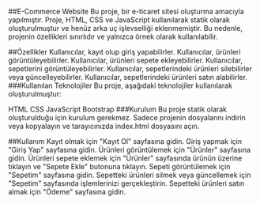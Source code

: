 

##E-Commerce Website
Bu proje, bir e-ticaret sitesi oluşturma amacıyla yapılmıştır. Proje, HTML, CSS ve JavaScript kullanılarak statik olarak oluşturulmuştur ve henüz arka uç işlevselliği eklenmemiştir. Bu nedenle, projenin özellikleri sınırlıdır ve yalnızca örnek olarak kullanılabilir.

##Özellikler
Kullanıcılar, kayıt olup giriş yapabilirler.
Kullanıcılar, ürünleri görüntüleyebilirler.
Kullanıcılar, ürünleri sepete ekleyebilirler.
Kullanıcılar, sepetlerini görüntüleyebilirler.
Kullanıcılar, sepetlerindeki ürünleri silebilirler veya güncelleyebilirler.
Kullanıcılar, sepetlerindeki ürünleri satın alabilirler.
###Kullanılan Teknolojiler
Bu proje, aşağıdaki teknolojiler kullanılarak oluşturulmuştur:

HTML
CSS
JavaScript
Bootstrap
###Kurulum
Bu proje statik olarak oluşturulduğu için kurulum gerekmez. Sadece projenin dosyalarını indirin veya kopyalayın ve tarayıcınızda index.html dosyasını açın.

##Kullanım
Kayıt olmak için "Kayıt Ol" sayfasına gidin.
Giriş yapmak için "Giriş Yap" sayfasına gidin.
Ürünleri görüntülemek için "Ürünler" sayfasına gidin.
Ürünleri sepete eklemek için "Ürünler" sayfasında ürünün üzerine tıklayın ve "Sepete Ekle" butonuna tıklayın.
Sepeti görüntülemek için "Sepetim" sayfasına gidin.
Sepetteki ürünleri silmek veya güncellemek için "Sepetim" sayfasında işlemlerinizi gerçekleştirin.
Sepetteki ürünleri satın almak için "Ödeme" sayfasına gidin.
